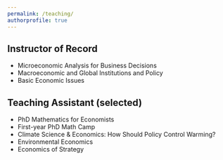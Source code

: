 ```yaml
---
permalink: /teaching/
authorprofile: true
---
```

<h2>Instructor of Record</h2>
<ul> 
  <li>Microeconomic Analysis for Business Decisions</li>
  <li>Macroeconomic and Global Institutions and Policy</li>
  <li>Basic Economic Issues</li>
</ul>

<h2>Teaching Assistant (selected)</h2>
<ul>
    <li>PhD Mathematics for Economists</li>
    <li>First-year PhD Math Camp</li>
    <li>Climate Science & Economics: How Should Policy Control Warming?</li>
    <li>Environmental Economics</li>
    <li>Economics of Strategy</li>
</ul>
